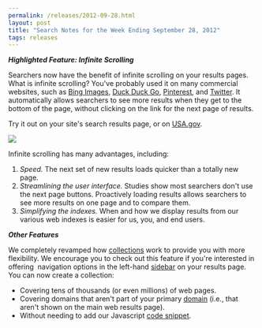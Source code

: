 ```yaml
---
permalink: /releases/2012-09-28.html
layout: post
title: "Search Notes for the Week Ending September 28, 2012"
tags: releases
---
```

<p><em><strong>Highlighted Feature: Infinite Scrolling</strong></em></p>
<p>Searchers now have the benefit of infinite scrolling on your results pages. What is infinite scrolling? You've probably used it on many commercial websites, such as <a href="http://www.bing.com/images/search?q=yosemite">Bing Images</a>, <a href="http://duckduckgo.com/?q=yosemite">Duck Duck Go</a>, <a href="http://pinterest.com/search/boards/?q=yosemite">Pinterest</a>, and <a href="https://twitter.com/i/#!/search/yosemite">Twitter</a>. It automatically allows searchers to see more results when they get to the bottom of the page, without clicking on the link for the next page of results.</p>
<p>Try it out on your site's search results page, or on <a href="http://search.usa.gov/search?affiliate=usagov&amp;query=yosemite">USA.gov</a>.</p>
<p><a href="http://search.usa.gov/search?affiliate=usagov&amp;query=yosemite"><img src="https://9fddeb862c037f6d2190-f1564c64756a8cfee25b6b19953b1d23.ssl.cf2.rackcdn.com/tumblr_mb2awk8xwU1qid15q.png"/></a></p>
<p>Infinite scrolling has many advantages, including:</p>
<ol><li><em><em>Speed.</em><span> </span></em>The next set of new results loads quicker than a totally new page.</li>
<li><em>Streamlining the user interface.</em> Studies show most searchers don't use the next page buttons. Proactively loading results allows searchers to see more results on one page and to compare them.</li>
<li><em>Simplifying the indexes.</em> When and how we display results from our various web indexes is easier for us, you, and end users. </li>
</ol><p><em><strong>Other Features</strong></em></p>
<p>We completely revamped how <a href="/manual/collections.html">collections</a> work to provide you with more flexibility. We encourage you to check out this feature if you're interested in offering  navigation options in the left-hand <a href="/manual/sidebar.html">sidebar</a> on your results page. You can now create a collection:</p>
<ul><li>Covering tens of thousands (or even millions) of web pages.</li>
<li>Covering domains that aren't part of your primary <a href="/manual/domains.html">domain</a> (i.e., that aren't shown on the main web results page). </li>
<li>Without needing to add our Javascript <a href="/manual/get-code.html">code snippet</a>.</li>
</ul>
